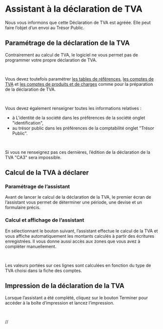 # Assistant à la déclaration de TVA



Nous vous informons que cette Déclaration de TVA est agréée. Elle peut 
 faire l’objet d’un envoi au Trésor Public.


## Paramétrage de la déclaration de la TVA


Contrairement au calcul de TVA, le logiciel ne vous permet 
 pas de programmer votre propre déclaration de TVA.


 


Vous devez toutefois paramétrer [les tables de références](../Trier/TVAParametrageVentilations.md), 
 [les comptes de TVA](../Trier/TVAParametrageComptesTVA.md) et [les comptes de produits 
 et de charges](../Trier/TVAParametrageComptesChargesProduits.md) comme pour la préparation de la déclaration de TVA.


 


Vous devez également renseigner toutes les informations relatives :


* à L'identité 
 de la société dans les préférences de la société onglet "identification",
* au trésor public dans les préférences de 
 la comptabilité onglet "Trésor Public".


 


Si vous ne renseignez pas ces dernières, l’édition de la déclaration 
 de la TVA "CA3" sera impossible.


## Calcul de la TVA à déclarer


### Paramétrage de l’assistant


Avant de lancer le calcul de la déclaration de la TVA, le premier écran 
 de l’assistant vous permet de déterminer une période, une devise et un 
 formulaire précis.


### Calcul et affichage de l’assistant


En sélectionnant le bouton suivant, l’assistant effectue le calcul de 
 la TVA et vous affiche automatiquement les montants calculés à partir 
 des écritures enregistrées. Il vous donne aussi accès aux zones que vous 
 avez à compléter manuellement.


 


Les valeurs portées sur ces lignes sont calculées en fonction du type 
 de TVA choisi dans la fiche des comptes.


## Impression de la déclaration de la TVA


Lorsque l’assistant a été complété, cliquez sur le bouton 
 Terminer pour accéder à la boîte d’impression et lancez l’impression.


 






//<![CDATA[
 if( typeof( FilePopupInit ) != 'function' ) FilePopupInit = new Function();
 FilePopupInit('a1');
 FilePopupInit('a2');
 FilePopupInit('a3');
//]]>
